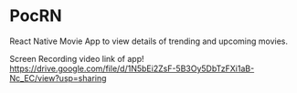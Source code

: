 # PocRN

React Native Movie App to view details of trending and upcoming movies.


Screen Recording video link of app!
https://drive.google.com/file/d/1N5bEi2ZsF-5B3Oy5DbTzFXi1aB-Nc_EC/view?usp=sharing
